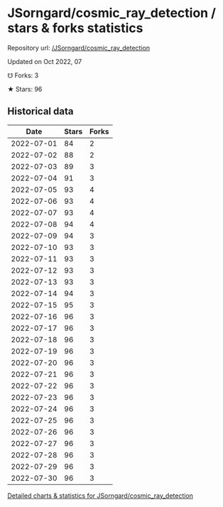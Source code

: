 # JSorngard/cosmic_ray_detection / stars & forks statistics

Repository url: [/JSorngard/cosmic_ray_detection](https://github.com/JSorngard/cosmic_ray_detection)

Updated on Oct 2022, 07

☋ Forks: 3

★ Stars: 96

## Historical data
| Date | Stars | Forks |
|------|-------|-------|
| 2022-07-01 | 84 | 2 | 
| 2022-07-02 | 88 | 2 | 
| 2022-07-03 | 89 | 3 | 
| 2022-07-04 | 91 | 3 | 
| 2022-07-05 | 93 | 4 | 
| 2022-07-06 | 93 | 4 | 
| 2022-07-07 | 93 | 4 | 
| 2022-07-08 | 94 | 4 | 
| 2022-07-09 | 94 | 3 | 
| 2022-07-10 | 93 | 3 | 
| 2022-07-11 | 93 | 3 | 
| 2022-07-12 | 93 | 3 | 
| 2022-07-13 | 93 | 3 | 
| 2022-07-14 | 94 | 3 | 
| 2022-07-15 | 95 | 3 | 
| 2022-07-16 | 96 | 3 | 
| 2022-07-17 | 96 | 3 | 
| 2022-07-18 | 96 | 3 | 
| 2022-07-19 | 96 | 3 | 
| 2022-07-20 | 96 | 3 | 
| 2022-07-21 | 96 | 3 | 
| 2022-07-22 | 96 | 3 | 
| 2022-07-23 | 96 | 3 | 
| 2022-07-24 | 96 | 3 | 
| 2022-07-25 | 96 | 3 | 
| 2022-07-26 | 96 | 3 | 
| 2022-07-27 | 96 | 3 | 
| 2022-07-28 | 96 | 3 | 
| 2022-07-29 | 96 | 3 | 
| 2022-07-30 | 96 | 3 | 


[Detailed charts & statistics for JSorngard/cosmic_ray_detection](https://reviewgithub.com/rep/JSorngard/cosmic_ray_detection)
